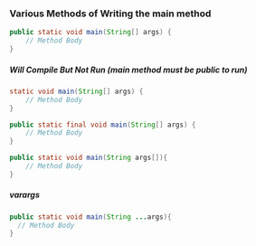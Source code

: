 ### Various Methods of Writing the main method

```java
public static void main(String[] args) {
    // Method Body
}
```
##### Will Compile But Not Run (main method must be public to run)
```java
static void main(String[] args) {
    // Method Body
}
```

```java
public static final void main(String[] args) {
    // Method Body
}
```

```java
public static void main(String args[]){
    // Method Body
}
```


##### varargs
```java
public static void main(String ...args){
  // Method Body
}
```

